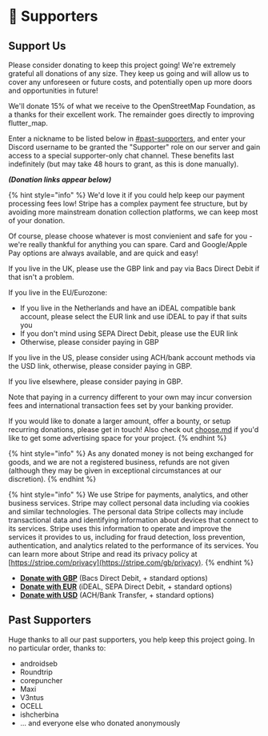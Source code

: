 # 💝 Supporters

## Support Us

Please consider donating to keep this project going! We're extremely grateful all donations of any size. They keep us going and will allow us to cover any unforeseen or future costs, and potentially open up more doors and opportunities in future!

We'll donate 15% of what we receive to the OpenStreetMap Foundation, as a thanks for their excellent work. The remainder goes directly to improving flutter\_map.

Enter a nickname to be listed below in [#past-supporters](supporters.md#past-supporters "mention"), and enter your Discord username to be granted the "Supporter" role on our server and gain access to a special supporter-only chat channel. These benefits last indefinitely (but may take 48 hours to grant, as this is done manually).

_**(Donation links appear below)**_

{% hint style="info" %}
We'd love it if you could help keep our payment processing fees low! Stripe has a complex payment fee structure, but by avoiding more mainstream donation collection platforms, we can keep most of your donation.

Of course, please choose whatever is most convienient and safe for you - we're really thankful for anything you can spare. Card and Google/Apple Pay options are always available, and are quick and easy!

If you live in the UK, please use the GBP link and pay via Bacs Direct Debit if that isn't a problem.

If you live in the EU/Eurozone:

* If you live in the Netherlands and have an iDEAL compatible bank account, please select the EUR link and use iDEAL to pay if that suits you
* If you don't mind using SEPA Direct Debit, please use the EUR link
* Otherwise, please consider paying in GBP

If you live in the US, please consider using ACH/bank account methods via the USD link, otherwise, please consider paying in GBP.

If you live elsewhere, please consider paying in GBP.

Note that paying in a currency different to your own may incur conversion fees and international transaction fees set by your banking provider.

If you would like to donate a larger amount, offer a bounty, or setup recurring donations, please get in touch! Also check out [choose.md](../why-and-how/choose.md "mention") if you'd like to get some advertising space for your project.
{% endhint %}

{% hint style="info" %}
As any donated money is not being exchanged for goods, and we are not a registered business, refunds are not given (although they may be given in exceptional circumstances at our discretion).
{% endhint %}

{% hint style="info" %}
We use Stripe for payments, analytics, and other business services.  Stripe may collect personal data including via cookies and similar technologies.  The personal data Stripe collects may include transactional data and identifying information about devices that connect to its services. Stripe uses this information to operate and improve the services it provides to us, including for fraud detection, loss prevention, authentication, and analytics related to the performance of its services.  You can learn more about Stripe and read its privacy policy at [https://stripe.com/privacy](https://stripe.com/gb/privacy).
{% endhint %}

* [**Donate with GBP**](https://donate.stripe.com/14kg1s1CB0dSdk4cMM) (Bacs Direct Debit, + standard options)
* [**Donate with EUR**](https://donate.stripe.com/cN202ugxvbWA93O146) (iDEAL, SEPA Direct Debit, + standard options)
* [**Donate with USD**](https://donate.stripe.com/6oE9D46WVe4I2FqcMN) (ACH/Bank Transfer, + standard options)

## Past Supporters

Huge thanks to all our past supporters, you help keep this project going. In no particular order, thanks to:

* androidseb
* Roundtrip
* corepuncher
* Maxi
* V3ntus
* OCELL
* ishcherbina
* ... and everyone else who donated anonymously
